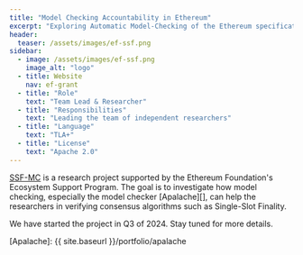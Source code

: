 ```yaml
---
title: "Model Checking Accountability in Ethereum"
excerpt: "Exploring Automatic Model-Checking of the Ethereum specification"
header:
  teaser: /assets/images/ef-ssf.png
sidebar:
  - image: /assets/images/ef-ssf.png
    image_alt: "logo"
  - title: Website
    nav: ef-grant
  - title: "Role"
    text: "Team Lead & Researcher"
  - title: "Responsibilities"
    text: "Leading the team of independent researchers"
  - title: "Language"
    text: "TLA+"
  - title: "License"
    text: "Apache 2.0"
---
```


[SSF-MC][] is a research project supported by the Ethereum Foundation's Ecosystem Support Program.
The goal is to investigate how model checking, especially the model checker [Apalache][], can help
the researchers in verifying consensus algorithms such as Single-Slot Finality.

We have started the project in Q3 of 2024. Stay tuned for more details.

[SSF-MC]: https://github.com/freespek/ssf-mc
[Apalache]: {{ site.baseurl }}/portfolio/apalache